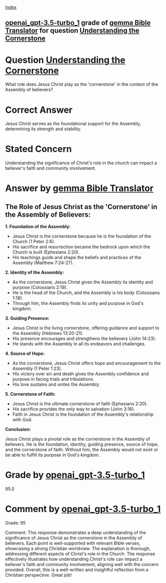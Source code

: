 
[Index](../../../../index.md)
## [openai_gpt-3.5-turbo_1](../../../grading_models/openai_gpt-3.5-turbo_1.md) grade of [gemma Bible Translator](../../../answering_models/gemma_Bible_Translator.md) for question [Understanding the Cornerstone](../../../questions/Understanding_the_Cornerstone.md)

# Question [Understanding the Cornerstone](../../../questions/Understanding_the_Cornerstone.md)
What role does Jesus Christ play as the 'cornerstone' in the context of the Assembly of believers?

# Correct Answer
Jesus Christ serves as the foundational support for the Assembly, determining its strength and stability.

# Stated Concern
Understanding the significance of Christ's role in the church can impact a believer's faith and community involvement.

# Answer by [gemma Bible Translator](../../../answering_models/gemma_Bible_Translator.md)
## The Role of Jesus Christ as the 'Cornerstone' in the Assembly of Believers:

**1. Foundation of the Assembly:**

* Jesus Christ is the cornerstone because he is the foundation of the Church (1 Peter 2:6). 
* His sacrifice and resurrection became the bedrock upon which the Church is built (Ephesians 2:20).
* His teachings guide and shape the beliefs and practices of the Assembly (Matthew 7:24-27).

**2. Identity of the Assembly:**

* As the cornerstone, Jesus Christ gives the Assembly its identity and purpose (Colossians 2:19). 
* He is the head of the Church, and the Assembly is his body (Colossians 1:18).
* Through him, the Assembly finds its unity and purpose in God's kingdom.

**3. Guiding Presence:**

* Jesus Christ is the living cornerstone, offering guidance and support to the Assembly (Hebrews 13:20-21). 
* His presence encourages and strengthens the believers (John 14:23).
* He stands with the Assembly in all its endeavors and challenges.

**4. Source of Hope:**

* As the cornerstone, Jesus Christ offers hope and encouragement to the Assembly (1 Peter 1:23). 
* His victory over sin and death gives the Assembly confidence and purpose in facing trials and tribulations.
* His love sustains and unites the Assembly.

**5. Cornerstone of Faith:**

* Jesus Christ is the ultimate cornerstone of faith (Ephesians 2:20). 
* His sacrifice provides the only way to salvation (John 3:16).
* Faith in Jesus Christ is the foundation of the Assembly's relationship with God.

**Conclusion:**

Jesus Christ plays a pivotal role as the cornerstone in the Assembly of believers. He is the foundation, identity, guiding presence, source of hope, and the cornerstone of faith. Without him, the Assembly would not exist or be able to fulfill its purpose in God's kingdom.

# Grade by [openai_gpt-3.5-turbo_1](../../../grading_models/openai_gpt-3.5-turbo_1.md)
95.0

# Comment by [openai_gpt-3.5-turbo_1](../../../grading_models/openai_gpt-3.5-turbo_1.md)
Grade: 95

Comment: This response demonstrates a deep understanding of the significance of Jesus Christ as the cornerstone in the Assembly of believers. Each point is well-supported with relevant Bible verses, showcasing a strong Christian worldview. The explanation is thorough, addressing different aspects of Christ's role in the Church. The response effectively illustrates how understanding Christ's role can impact a believer's faith and community involvement, aligning well with the concern provided. Overall, this is a well-written and insightful reflection from a Christian perspective. Great job!
